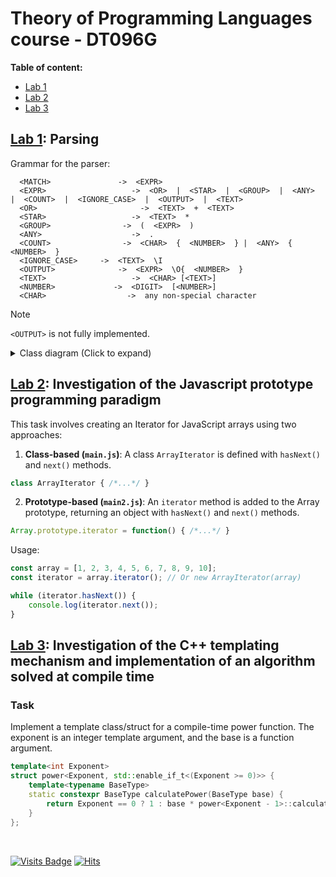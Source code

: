 # Theory of Programming Languages course - DT096G

 **Table of content:**
 - [Lab 1](#item-one)
 - [Lab 2](#item-two)
 - [Lab 3](#item-three)

<a id="item-one"></a>
## [Lab 1](/L1_PARSING): Parsing

Grammar for the parser:
```
  <MATCH>               ->  <EXPR>
  <EXPR>                   ->  <OR>  |  <STAR>  |  <GROUP>  |  <ANY>  |  <COUNT>  |  <IGNORE_CASE>  |  <OUTPUT>  |  <TEXT>
  <OR>                       ->  <TEXT>  +  <TEXT>
  <STAR>                   ->  <TEXT>  *
  <GROUP>                ->  (  <EXPR>  )
  <ANY>                    ->  .
  <COUNT>                ->  <CHAR>  {  <NUMBER>  } |  <ANY>  {  <NUMBER>  }
  <IGNORE_CASE>     ->  <TEXT>  \I
  <OUTPUT>              ->  <EXPR>  \O{  <NUMBER>  }
  <TEXT>                   ->  <CHAR> [<TEXT>]
  <NUMBER>             ->  <DIGIT>  [<NUMBER>]
  <CHAR>                  ->  any non-special character                  
```

> [!NOTE]
> `<OUTPUT>` is not fully implemented.

<details>
  <summary>Class diagram (Click to expand)</summary>

```mermaid
classDiagram
op --> char_op
op --> text_op
op --> expr_op
op --> match_op
op --> group_op
op --> or_op
op --> star_op
op --> ignore_case_op
op --> count_op
op --> output_op
char_op --> any_op
op : bool eval(it first, it last)
op : void add(op child)
op : vector<op *> children
char_op : bool eval(it first, it last) override
char_op : character char
text_op : bool eval(it first, it last) override
expr_op : bool eval(it first, it last) override
match_op : bool eval(it first, it last) override
group_op : bool eval(it first, it last) override
group_op : void capture(it &first, it &last) override
or_op : bool eval(it first, it last) override
or_op : int last_evaluated_child
any_op : bool eval(it first, it last) override
star_op : bool eval(it first, it last) override
ignore_case_op : bool eval(it first, it last) override
ignore_case_op : void ignore_case_for_all(op *node)
count_op : bool eval(it first, it last) override
output_op : bool eval(it first, it last) override
output_op : int group_index
```
</details>

<a id="item-two"></a>
## [Lab 2](/L2_JS): Investigation of the Javascript prototype programming paradigm

This task involves creating an Iterator for JavaScript arrays using two approaches:

1. **Class-based (`main.js`)**: A class `ArrayIterator` is defined with `hasNext()` and `next()` methods.

```javascript
class ArrayIterator { /*...*/ }
```

2. **Prototype-based (`main2.js`)**: An `iterator` method is added to the Array prototype, returning an object with `hasNext()` and `next()` methods.

```javascript
Array.prototype.iterator = function() { /*...*/ }
```

Usage:

```javascript
const array = [1, 2, 3, 4, 5, 6, 7, 8, 9, 10];
const iterator = array.iterator(); // Or new ArrayIterator(array)

while (iterator.hasNext()) {
    console.log(iterator.next());
}
```

<a id="item-three"></a>
## [Lab 3](/L3_CPP): Investigation of the C++ templating mechanism and implementation of an algorithm solved at compile time
### Task
Implement a template class/struct for a compile-time power function. The exponent is an integer template argument, and the base is a function argument.

```cpp
template<int Exponent>
struct power<Exponent, std::enable_if_t<(Exponent >= 0)>> {
    template<typename BaseType>
    static constexpr BaseType calculatePower(BaseType base) {
        return Exponent == 0 ? 1 : base * power<Exponent - 1>::calculatePower(base);
    }
};
```

<br>

[![Visits Badge](https://badges.pufler.dev/visits/bl4ckswordsman/DT096G/)](https://github.com/bl4ckswordsman/DT096G/)
[![Hits](https://hits.seeyoufarm.com/api/count/incr/badge.svg?url=https%3A%2F%2Fgithub.com%2Fbl4ckswordsman%2FDT096G&count_bg=%2379C83D&title_bg=%23555555&icon=&icon_color=%23E7E7E7&title=Daily+hits&edge_flat=false)](https://hits.seeyoufarm.com/api/count/graph/dailyhits.svg?url=https://github.com/bl4ckswordsman/DT096G) <!-- 2024-02-14 -->


